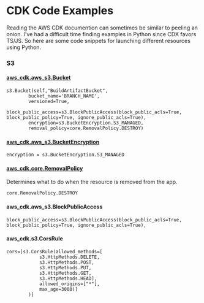 # CDK Code Examples

Reading the AWS CDK documention can sometimes be similar to peeling an onion. I've had a difficult time finding examples in Python since CDK favors TS/JS. So here are some code snippets for launching different resources using Python.

### S3

#### [aws_cdk.aws_s3.Bucket](https://docs.aws.amazon.com/cdk/api/latest/docs/@aws-cdk_aws-s3.Bucket.html)

```
s3.Bucket(self,"BuildArtifactBucket",
        bucket_name='BRANCH_NAME',
        versioned=True,
        block_public_access=s3.BlockPublicAccess(block_public_acls=True, block_public_policy=True, ignore_public_acls=True),
        encryption=s3.BucketEncryption.S3_MANAGED,
        removal_policy=core.RemovalPolicy.DESTROY)

```

#### [aws_cdk.aws_s3.BucketEncryption]()

```
encryption = s3.BucketEncryption.S3_MANAGED
```

#### [aws_cdk.core.RemovalPolicy]()

Determines what to do when the resource is removed from the app.

```
core.RemovalPolicy.DESTROY
```

#### aws_cdk.aws_s3.BlockPublicAccess

```
block_public_access=s3.BlockPublicAccess(block_public_acls=True, block_public_policy=True, ignore_public_acls=True),
```

#### aws_cdk.s3.CorsRule

```
cors=[s3.CorsRule(allowed_methods=[
            s3.HttpMethods.DELETE,
            s3.HttpMethods.POST,
            s3.HttpMethods.PUT,
            s3.HttpMethods.GET,
            s3.HttpMethods.HEAD],
            allowed_origins=["*"],
            max_age=3000)]
        )]
```
